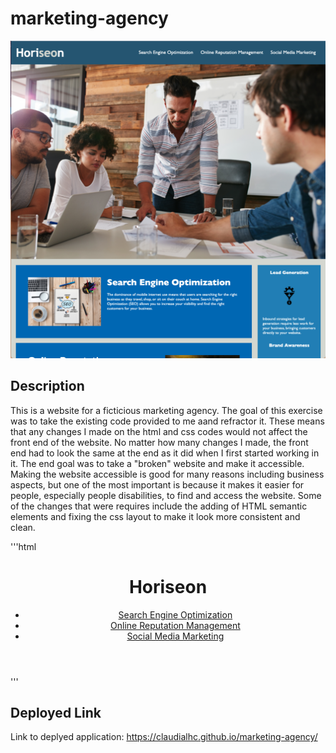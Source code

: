 # marketing-agency

![screen shot](assets/images/website-screenshot.png)

## Description 

This is a website for a ficticious marketing agency. The goal of this exercise was to take the existing code provided to me aand refractor it. These means that any changes I made on the html and css codes would not affect the front end of the website. No matter how many changes I made, the front end had to look the same at the end as it did when I first started working in it. The end goal was to take a "broken" website and make it accessible. Making the website accessible is good for many reasons including business aspects, but one of the most important is because it makes it easier for people, especially people disabilities, to find and access the website. Some of the changes that were requires include the adding of HTML semantic elements and fixing the css layout to make it look more consistent and clean.

'''html
<body>
    <!-- Changed the div tags to header and nav, respectively -->
    <header>
        <h1>Hori<span class="seo">seo</span>n</h1>
        <nav>
            <ul>
                <li><a href="#search-engine-optimization">Search Engine Optimization</a></li>
                <li><a href="#online-reputation-management">Online Reputation Management</a></li>
                <li><a href="#social-media-marketing">Social Media Marketing</a></li>
            </ul>
        </nav>
    </header>
'''


## Deployed Link

Link to deplyed application: https://claudialhc.github.io/marketing-agency/
